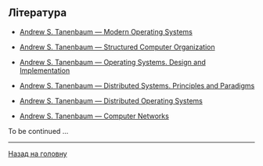 <!--RELEASE-->

## Література

- [Andrew S. Tanenbaum &mdash; Modern Operating Systems](Andrew%20S.%20Tanenbaum%20-%20Modern%20Operating%20Systems.pdf)

- [Andrew S. Tanenbaum &mdash; Structured Computer Organization](Andrew%20S.%20Tanenbaum%20-%20Structured%20Computer%20Organization.pdf)

- [Andrew S. Tanenbaum &mdash; Operating Systems. Design and Implementation](Andrew%20S.%20Tanenbaum%20-%20Operating%20Systems.%20Design%20and%20Implementation.pdf)

- [Andrew S. Tanenbaum &mdash; Distributed Systems. Principles and Paradigms](Andrew%20S.%20Tanenbaum%20-%20Distributed%20Systems.%20Principles%20and%20Paradigms.pdf)

- [Andrew S. Tanenbaum &mdash; Distributed Operating Systems](Andrew%20S.%20Tanenbaum%20-%20Distributed%20Operating%20Systems.djvu)

- [Andrew S. Tanenbaum &mdash; Computer Networks](Andrew%20S.%20Tanenbaum%20-%20Computer%20Networks.pdf)

To be continued ...

---

[Назад на головну](../README.md)